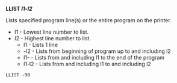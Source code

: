 **LLIST *l1-l2***

Lists specified program line(s) or the entire program on the printer.

- l1  - Lowest line number to list.
- l2  - Highest line number to list.
  - l1    - Lists 1 line
  - \-l2   - Lists from beginning of program up to and including l2
  - l1-   - Lists from and including l1 to the end of the program
  - l1-l2 - Lists from and including l1 to and including l2

```ecb2
LLIST -90
```
